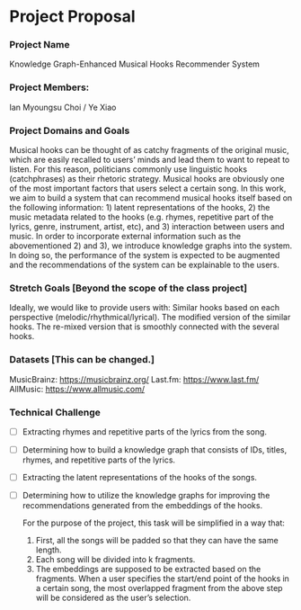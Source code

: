# Project Proposal

### Project Name 

Knowledge Graph-Enhanced Musical Hooks Recommender System

### Project Members:

Ian Myoungsu Choi / Ye Xiao

### Project Domains and Goals

Musical hooks can be thought of as catchy fragments of the original music, which are easily recalled to users’ minds and lead them to want to repeat to listen. For this reason, politicians commonly use linguistic hooks (catchphrases) as their rhetoric strategy. Musical hooks are obviously one of the most important factors that users select a certain song. In this work, we aim to build a system that can recommend musical hooks itself based on the following information: 1) latent representations of the hooks, 2) the music metadata related to the hooks (e.g. rhymes, repetitive part of the lyrics, genre, instrument, artist, etc), and 3) interaction between users and music. In order to incorporate external information such as the abovementioned 2) and 3), we introduce knowledge graphs into the system. In doing so, the performance of the system is expected to be augmented and the recommendations of the system can be explainable to the users. 

### Stretch Goals [Beyond the scope of the class project]

Ideally, we would like to provide users with:
Similar hooks based on each perspective (melodic/rhythmical/lyrical).
The modified version of the similar hooks.
The re-mixed version that is smoothly connected with the several hooks.

### Datasets [This can be changed.]

MusicBrainz: https://musicbrainz.org/
Last.fm: https://www.last.fm/
AllMusic: https://www.allmusic.com/

### Technical Challenge

- [ ] Extracting rhymes and repetitive parts of the lyrics from the song.

- [ ] Determining how to build a knowledge graph that consists of IDs, titles, rhymes, and repetitive parts of the lyrics.

- [ ] Extracting the latent representations of the hooks of the songs.

- [ ] Determining how to utilize the knowledge graphs for improving the recommendations generated from the embeddings of the hooks.

  For the purpose of the project, this task will be simplified in a way that:

  1. First, all the songs will be padded so that they can have the same length.
  2. Each song will be divided into k fragments.
  3. The embeddings are supposed to be extracted based on the fragments. When a user specifies the start/end point of the hooks in a certain song, the most overlapped fragment from the above step will be considered as the user’s selection.

